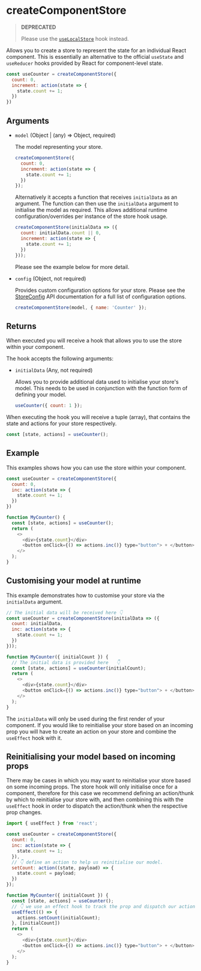 # createComponentStore

> **DEPRECATED**
>
> Please use the [`useLocalStore`](/docs/api/use-local-store.html) hook instead.

Allows you to create a store to represent the state for an individual React component. This is essentially an alternative to the official `useState` and `useReducer` hooks provided by React for component-level state.

```javascript
const useCounter = createComponentStore({
  count: 0,
  increment: action(state => {
    state.count += 1;
  })
})
```

## Arguments

  - `model` (Object | (any) => Object, required)

    The model representing your store.

    ```javascript
    createComponentStore({
      count: 0,
      increment: action(state => {
        state.count += 1;
      })
    });
    ```

    Alternatively it accepts a function that receives `initialData` as an argument. The function can then use the `initialData` argument to initialise the model as required. This allows additional runtime configuration/overrides per instance of the store hook usage.

    ```javascript
    createComponentStore(initialData => ({
      count: initialData.count || 0,
      increment: action(state => {
        state.count += 1;
      })
    }));
    ```

    Please see the example below for more detail.

  - `config` (Object, not required)

    Provides custom configuration options for your store. Please see the [StoreConfig](/docs/api/store-config.html) API documentation for a full list of configuration options.

    ```javascript
    createComponentStore(model, { name: 'Counter' });
    ```

## Returns

When executed you will receive a hook that allows you to use the store within your component.

The hook accepts the following arguments:

 - `initialData` (Any, not required)

   Allows you to provide additional data used to initialise your store's model.  This needs to be used in conjunction with the function form of defining your  model.

   ```javascript
   useCounter({ count: 1 });
   ```

When executing the hook you will receive a tuple (array), that contains the
state and actions for your store respectively.

```javascript
const [state, actions] = useCounter();
```

## Example

This examples shows how you can use the store within your component.

```javascript
const useCounter = createComponentStore({
  count: 0,
  inc: action(state => {
    state.count += 1;
  })
})

function MyCounter() {
  const [state, actions] = useCounter();
  return (
    <>
      <div>{state.count}</div>
      <button onClick={() => actions.inc()} type="button"> + </button>
    </>
  );
}
```

## Customising your model at runtime

This example demonstrates how to customise your store via the `initialData` argument.

```javascript
// The initial data will be received here 👇
const useCounter = createComponentStore(initialData => ({
  count: initialData,
  inc: action(state => {
    state.count += 1;
  })
}));

function MyCounter({ initialCount }) {
  // The initial data is provided here   👇
  const [state, actions] = useCounter(initialCount);
  return (
    <>
      <div>{state.count}</div>
      <button onClick={() => actions.inc()} type="button"> + </button>
    </>
  );
}
```

The `initialData` will only be used during the first render of your component. If you would like to reinitialise your store based on an incoming prop you will have to create an action on your store and combine the `useEffect` hook with it.

## Reinitialising your model based on incoming props

There may be cases in which you may want to reinitialise your store based on some incoming props. The store hook will only initialise once for a component, therefore for this case we recommend defining an action/thunk by which to reinitialise your store with, and then combining this with the `useEffect` hook in order to dispatch the action/thunk when the respective prop changes.

```javascript
import { useEffect } from 'react';

const useCounter = createComponentStore({
  count: 0,
  inc: action(state => {
    state.count += 1;
  }),
  // 👇 define an action to help us reinitialise our model.
  setCount: action((state, payload) => {
    state.count = payload;
  })
});

function MyCounter({ initialCount }) {
  const [state, actions] = useCounter();
  // 👇 we use an effect hook to track the prop and dispatch our action
  useEffect(() => {
    actions.setCount(initialCount);
  }, [initialCount])
  return (
    <>
      <div>{state.count}</div>
      <button onClick={() => actions.inc()} type="button"> + </button>
    </>
  );
}
```
